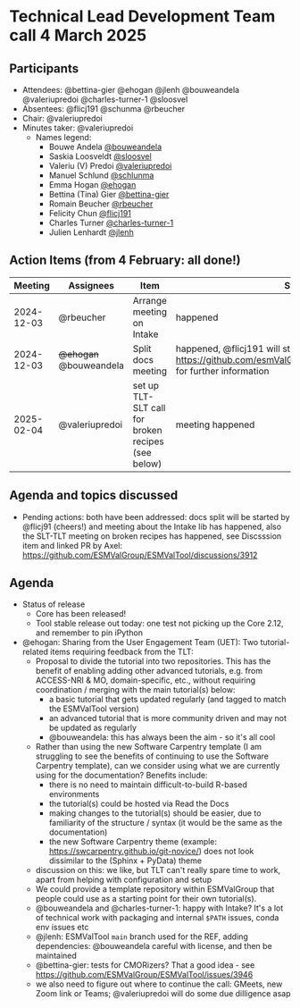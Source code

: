 # Technical Lead Development Team call 4 March 2025

## Participants

- Attendees: @bettina-gier @ehogan @jlenh @bouweandela @valeriupredoi @charles-turner-1 @sloosvel
- Absentees: @flicj191 @schunma @rbeucher
- Chair: @valeriupredoi
- Minutes taker: @valeriupredoi
  - Names legend:
    - Bouwe Andela [@bouweandela](https://github.com/bouweandela)
    - Saskia Loosveldt [@sloosvel](https://github.com/sloosvel)
    - Valeriu (V) Predoi [@valeriupredoi](https://github.com/valeriupredoi)
    - Manuel Schlund [@schlunma](https://github.com/schlunma)
    - Emma Hogan [@ehogan](https://github.com/ehogan)
    - Bettina (Tina) Gier [@bettina-gier](https://github.com/bettina-gier)
    - Romain Beucher [@rbeucher](https://github.com/rbeucher)
    - Felicity Chun [@flicj191](https://github.com/flicj191)
    - Charles Turner [@charles-turner-1](https://github.com/charles-turner-1)
    - Julien Lenhardt [@jlenh](https://github.com/jlenh)

## Action Items (from 4 February: all done!)

| Meeting | Assignees | Item | Status |
|-|-|-|-|
| 2024-12-03 | @rbeucher | Arrange meeting on Intake | happened |
| 2024-12-03 | ~~@ehogan~~ @bouweandela | Split docs meeting | happened, @flicj191 will start working on this, see https://github.com/esmValGroup/esMValTool/issues/3860 for further information |
| 2025-02-04 | @valeriupredoi | set up TLT-SLT call for broken recipes (see below) | meeting happened |

## Agenda and topics discussed

- Pending actions: both have been addressed: docs split will be started by @flicj91 (cheers!) and meeting about the Intake lib has happened, also the SLT-TLT meeting on broken recipes has happened, see Discsssion item and linked PR by Axel: https://github.com/ESMValGroup/ESMValTool/discussions/3912

## Agenda

- Status of release
    - Core has been released!
    - Tool stable release out today: one test not picking up the Core 2.12, and remember to pin iPython
- @ehogan: Sharing from the User Engagement Team (UET): Two tutorial-related items requiring feedback from the TLT:
  - Proposal to divide the tutorial into two repositories. This has the benefit of enabling adding other advanced tutorials, e.g. from ACCESS-NRI & MO, domain-specific, etc., without requiring coordination / merging with the main tutorial(s) below:
    - a basic tutorial that gets updated regularly (and tagged to match the ESMValTool version)
    - an advanced tutorial that is more community driven and may not be updated as regularly
    - @bouweandela: this has always been the aim - so it's all cool
  - Rather than using the new Software Carpentry template (I am struggling to see the benefits of continuing to use the Software Carpentry template), can we consider using what we are currently using for the documentation? Benefits include:
    - there is no need to maintain difficult-to-build R-based environments
    - the tutorial(s) could be hosted via Read the Docs
    - making changes to the tutorial(s) should be easier, due to familiarity of the structure / syntax (it would be the same as the documentation)
    - the new Software Carpentry theme (example: https://swcarpentry.github.io/git-novice/) does not look dissimilar to the (Sphinx + PyData) theme
  - discussion on this: we like, but TLT can't really spare time to work, apart from helping with configuration and setup
  - We could provide a template repository within ESMValGroup that people could use as a starting point for their own tutorial(s).
  - @bouweandela and @charles-turner-1: happy with Intake? It's a lot of technical work with packaging and internal `$PATH` issues, conda env issues etc
  - @jlenh: ESMValTool `main` branch used for the REF, adding dependencies: @bouweandela careful with license, and then be maintained
  - @bettina-gier: tests for CMORizers? That a good idea - see https://github.com/ESMValGroup/ESMValTool/issues/3946
  - we also need to figure out where to continue the call: GMeets, new Zoom link or Teams; @valeriupredoi will do some due dilligence asap

